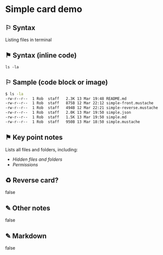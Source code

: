 # Simple card demo


## ⚐ Syntax
Listing files in terminal


## ⚑ Syntax (inline code)
`ls -la`


## ⚐ Sample (code block or image)
```bash
$ ls -la
-rw-r--r--  1 Rob  staff   2.3K 13 Mar 19:48 README.md
-rw-r--r--  1 Rob  staff   875B 12 Mar 22:12 simple-front.mustache
-rw-r--r--  1 Rob  staff   494B 12 Mar 22:21 simple-reverse.mustache
-rw-r--r--  1 Rob  staff   2.0K 13 Mar 19:50 simple.json
-rw-r--r--  1 Rob  staff   1.5K 13 Mar 19:50 simple.md
-rw-r--r--  1 Rob  staff   950B 13 Mar 18:50 simple.mustache
```

## ⚑ Key point notes
Lists all files and folders, including:

- _Hidden files and folders_
- _Permissions_


## ♻ Reverse card?
false


## ✎ Other notes
false


## ✎ Markdown
false
